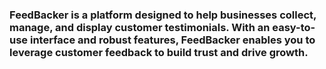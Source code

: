 ### FeedBacker is a  platform designed to help businesses collect, manage, and display customer testimonials. With an easy-to-use interface and robust features, FeedBacker enables you to leverage customer feedback to build trust and drive growth.
